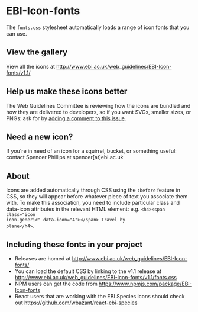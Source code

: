 # EBI-Icon-fonts
The <code>fonts.css</code> stylesheet automatically loads a range of icon fonts that you can use.

## View the gallery
View all the icons at http://www.ebi.ac.uk/web_guidelines/EBI-Icon-fonts/v1.1/

## Help us make these icons better
The Web Guidelines Committee is reviewing how the icons are bundled and how they are delivered to developers, so if you want SVGs, smaller sizes, or PNGs: ask for by [adding a comment to this issue](https://github.com/ebiwd/EBI-Icon-fonts/issues/6).

## Need a new icon?
If you're in need of an icon for a squirrel, bucket, or something useful: contact Spencer Phillips at spencer[at]ebi.ac.uk

## About
Icons are added automatically through CSS using the <code>:before</code> feature in CSS, so they will appear before whatever piece of text you associate them with. To make this association, you need to include particular class and data-icon attributes in the relevant HTML element: e.g. <code>&lt;h4&gt;&lt;span class="icon icon-generic" data-icon="4"&gt;&lt;/span&gt; Travel by plane&lt;/h4&gt;</code>.

## Including these fonts in your project
- Releases are homed at http://www.ebi.ac.uk/web_guidelines/EBI-Icon-fonts/
- You can load the default CSS by linking to the v1.1 release at http://www.ebi.ac.uk/web_guidelines/EBI-Icon-fonts/v1.1/fonts.css
- NPM users can get the code from https://www.npmjs.com/package/EBI-Icon-fonts
- React users that are working with the EBI Species icons should check out https://github.com/wbazant/react-ebi-species
